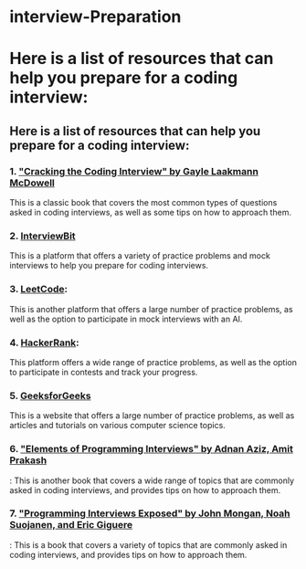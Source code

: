 # interview-Preparation

# Here is a list of resources that can help you prepare for a coding interview:

## Here is a list of resources that can help you prepare for a coding interview:

### 1. ["Cracking the Coding Interview" by Gayle Laakmann McDowell](https://www.crackingthecodinginterview.com/)
This is a classic book that covers the most common types of questions asked in coding interviews, as well as some tips on how to approach them.

### 2. [InterviewBit]()
 This is a platform that offers a variety of practice problems and mock interviews to help you prepare for coding interviews.

### 3. [LeetCode](): 
This is another platform that offers a large number of practice problems, as well as the option to participate in mock interviews with an AI.

### 4. [HackerRank]():
 This platform offers a wide range of practice problems, as well as the option to participate in contests and track your progress.

### 5. [GeeksforGeeks]()
 This is a website that offers a large number of practice problems, as well as articles and tutorials on various computer science topics.

### 6. ["Elements of Programming Interviews" by Adnan Aziz, Amit Prakash]()
: This is another book that covers a wide range of topics that are commonly asked in coding interviews, and provides tips on how to approach them.

### 7. ["Programming Interviews Exposed" by John Mongan, Noah Suojanen, and Eric Giguere]()
: This is a book that covers a variety of topics that are commonly asked in coding interviews, and provides tips on how to approach them.